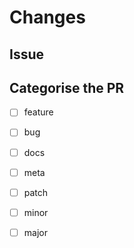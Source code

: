 # Changes
<!-- Provide a summary of the changes you have made. -->

## Issue
<!-- Enter the ticket number and link to the issue you are completing, if appropriate -->

## Categorise the PR
<!-- Select at least one category from below that best describes this PR and what it does -->
- [ ] feature
- [ ] bug
- [ ] docs
- [ ] meta

- [ ] patch
- [ ] minor
- [ ] major
